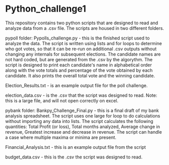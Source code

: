 # Python_challenge1

This repository contains two python scripts that are designed to read and analyze data from a .csv file. The scripts are housed in two different folders.

pypoll folder:
Pypolls_challenge.py - this is the finished script used to analyze the data. The script is written using lists and for loops to determine who got votes, so that it can
be re-run on additional .csv outputs without changing any internals for subsequent elections. The candidate names are not hard coded, but are generated from the .csv by 
the algorythm. The script is designed to print each candidate's name in alphabetical order along with the vote totals and percentage of the vote obtained by each 
candidate. It also prints the overall total vote and the winning candidate. 

Election_Results.txt - is an example output file for the poll challenge. 

election_data.csv - is the .csv that the script was designed to read. Note: this is a large file, and will not open correctly on excel. 


pybank folder:
Bankpy_Challenge_Final.py - this is a final draft of my bank analysis spreadsheet. The script uses one large for loop to do calculations without importing any data into 
lists. The script calculates the following quantities: Total Profit (or loss), Total months analyzed, Average change in revenue, Greatest increase and decrease in revenue.
The script can handle a case where multiple maxima or minima are present. 

Financial_Analysis.txt - this is an example output file from the script

budget_data.csv - this is the .csv the script was designed to read. 
